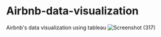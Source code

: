 # Airbnb-data-visualization
Airbnb's data visualization using tableau
![Screenshot (317)](https://user-images.githubusercontent.com/98295685/214310175-1f450649-5743-4441-bc2d-6724fb593ecc.png)
